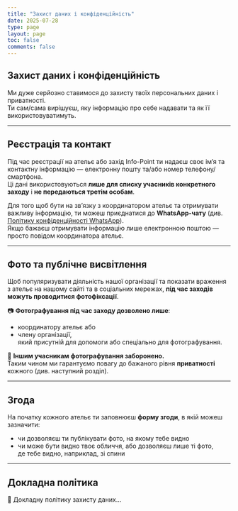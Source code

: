 ```yaml
---
title: "Захист даних і конфіденційність"
date: 2025-07-28
type: page
layout: page
toc: false
comments: false
---
```


## Захист даних і конфіденційність

Ми дуже серйозно ставимося до захисту твоїх персональних даних і приватності.  
Ти сам/сама вирішуєш, яку інформацію про себе надавати та як її використовуватимуть.

---

## Реєстрація та контакт

Під час реєстрації на ательє або захід Info-Point ти надаєш своє ім’я та контактну інформацію — електронну пошту та/або номер телефону/смартфона.  
Ці дані використовуються **лише для списку учасників конкретного заходу** і **не передаються третім особам**.

Для того щоб бути на звʼязку з координатором ательє та отримувати важливу інформацію, ти можеш приєднатися до **WhatsApp-чату** (див. [Політику конфіденційності WhatsApp](https://www.whatsapp.com/legal/privacy-policy-eea)).  
Якщо бажаєш отримувати інформацію лише електронною поштою — просто повідом координатора ательє.

---

## Фото та публічне висвітлення

Щоб популяризувати діяльність нашої організації та показати враження з ательє на нашому сайті та в соціальних мережах, **під час заходів можуть проводитися фотофіксації**.

📷 **Фотографування під час заходу дозволено лише**:
- координатору ательє або  
- члену організації,  
  який присутній для допомоги або спеціально для фотографування.

🛑 **Іншим учасникам фотографування заборонено.**  
Таким чином ми гарантуємо повагу до бажаного рівня **приватності** кожного (див. наступний розділ).

---

## Згода

На початку кожного ательє ти заповнюєш **форму згоди**, в якій можеш зазначити:
- чи дозволяєш ти публікувати фото, на якому тебе видно
- чи може бути видно твоє обличчя, або дозволяєш лише ті фото,  
  де тебе видно, наприклад, зі спини

---

## Докладна політика

📄 Докладну політику захисту даних...

